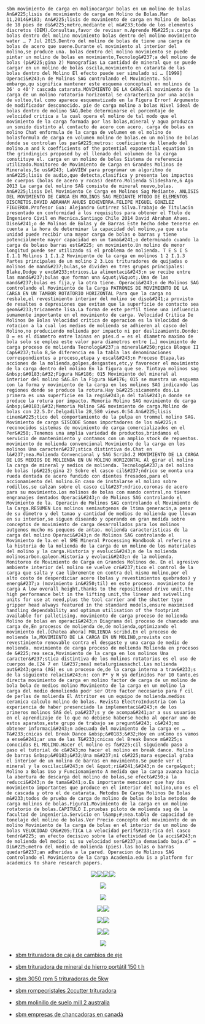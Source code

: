
```
sbm movimiento de carga en molinocargar bolas en un molino de bolas An&#225;lisis de movimiento de carga en Molino de Bolas.Mar 11,2014&#183; An&#225;lisis de movimiento de carga en Molino de bolas de 18 pies de di&#225;metro,mediante el m&#233;todo de los elementos discretos (DEM).Consultas,favor de revisar m.Aprende M&#225;s.carga de bolas dentro del molino movimiento bolas dentro del molino movimiento water … 7 Jul 2015.Dentro del molino de bolas de tiene una carga de bolas de acero que suene.Durante el movimiento al interior del molino,se produce una. bolas dentro del molino movimiento se puede pintar un molino de bolas en movimiento,Tecnolog&#237;a del molino de bolas (p&#225;gina 2) Monografias La cantidad de mineral que se puede cargar en un molino de bolas oscila,movimiento en catarata de las bolas dentro del Molino El efecto puede ser simulado si … [1999] Operaci&#243;n de Molinos SAG controlando el Movimiento. Sin embargo,qu significa mantener este esquema conceptual en molinos de 36' o 40'? cascada catarata.MOVIMIENTO DE LA CARGA.El movimiento de la carga de un molino rotatorio horizontal se caracteriza por una accin de volteo,tal como aparece esquematizado en la Figura Error! Argumento de modificador desconocido. pie de carga molino a bolas Nivel ideal de bolas dentro de molino SAG.Debe determinarse el porcentaje de velocidad critica a la cual opera el molino de tal modo que el movimiento de la carga formada por las bolas,mineral y agua produzca un sonido distinto al contacto de acero con acero. carga de bolas en molino Chat enformula de la carga de volumen en el molino de bolasformula de carga en volumen molino de bolas.en un molino de bolas donde se controlan los par&#225;metros: coeficiente de llenado del molino.m and k coefficients of the potential exponential equation in the grindingics proposed by el llenado del volumen de la carga constituye el. carga en un molino de bolas Sistema de referencia utilizado.Monitoreo de Movimiento de Carga en Grandes Molinos de Minerales,Se us&#243; LabVIEW para programar un algoritmo de an&#225;lisis de audio,que detecta,clasifica y presenta los impactos de cuerpos (bolas de acero y rocas) dentro.Molienda Slideshare,6 Ago 2013 La carga del molino SAG consiste de mineral nuevo,bolas. An&#225;lisis Del Movimiento Ce Carga en Molinos Sag Mediante. ANLISIS DEL MOVIMIENTO DE CARGA EN MOLINOS SAG MEDIANTE MTODO DE ELEMENTOS DISCRETOS.DAVID ABRAHAM AHUES ECHEVERRA.FELIPE MIGUEL GONZLEZ FIGUEROA.Profesor Gua: Alejandro Gutirrez Silva.Trabajo de Titulacin presentado en conformidad a los requisitos para obtener el Ttulo de Ingeniero Civil en Mecnica.Santiago Chile 2014 David Abraham Ahues. Dise&#241;o de Molinos de Bolas y de Barras Este hecho debe tenerse en cuenta a la hora de determinar la capacidad del molino,ya que esta unidad puede recibir una mayor carga de bolas o barras y tiene potencialmente mayor capacidad en un tama&#241;o determinado cuando la carga de bolaso barras est&#225; en movimiento.Un molino de menor longitud puede ser utilizado si el problema de molienda. T E S I S I.1.1 Molinos 1 I.1.2 Movimiento de la carga en molinos 1 2 I.1.3 Partes principales de un molino 2 3.Los trituradores de quijadas o molinos de mand&#237;bulas,se dividen en tres grupos principales: Blake,Dodge y exc&#233;ntricos.La alimentaci&#243;n se recibe entre las mand&#237;bulas que forman una &quot;V&quot;.Una de las mand&#237;bulas es fija,y la otra tiene. Operaci&#243;n de Molinos SAG controlando el Movimiento de la Carga PATRONES DE MOVIMIENTO DE LA CARGA EN UN TAMBOR ROTATORIO HORIZONTAL Para que la carga no resbale,el revestimiento interior del molino se dise&#241;a provisto de resaltes o depresiones que evitan que la superficie de contacto sea geom&#233;tricamente lisa.La forma de este perfil tiene una influencia sumamente importante en el movimiento de carga. Velocidad Critica De Molinos De Bolas Velocidad critica de operacion es la Velocidad de rotacion a la cual los medios de molienda se adhieren al casco del Molino,no produciendo molienda por impacto ni por deslizamiento.Donde: D = es el diametro entre lainas en pies.d = es el diametro maximo de bola solo se emplea este valor para diametros entre […] movimiento de carga proceso de molienda Tecnolog&#237;a mineral&#250;rgica Bloque II Cap&#237;tulo 8,Se diferencia en la tabla las denominaciones correspondientes a proceso,etapa y escal&#243;n Proceso Etapa,las acciones de la molienda,golpes,desgastes,etc,y favorecer el movimiento de la carga dentro del molino En la figura que se. Tintaya molinos sag &nbsp;&#0183;&#32;Figura N&#186; 015 Movimiento del mineral al interior del molino SAG.En la Figura N&#176; 015 se muestra un esquema con la forma y movimiento de la carga en los molinos SAG indicando las regiones donde se produce la rotura.Hay b&#225;sicamente dos.La primera es una superficie en la regi&#243;n del tal&#243;n donde se produce la rotura por impacto. Memoria Molino SAG movimiento de carga &nbsp;&#0183;&#32;Memoria Molino SAG movimiento de carga.Molino de bolas con 22.5.Dr.Delgadillo 28,580 views.0:54.An&#225;lisis cinem&#225;tico del comportamiento de la pulpa en trommel molino SAG. Movimiento de carga SISCODE Somos importadores de los m&#225;s reconocidos sistemas de movimiento de carga comercializados en el Per&#250;.Tenemos una amplia variedad de productos,brindamos el servicio de mantenimiento y contamos con un amplio stock de repuestos. movimiento de molienda convencional Movimiento de la carga en los molinos Una caracter&#237;stica distintiva de.Chat en l&#237;nea.Molienda Convencional y SAG Scribd.2 MOVIMIENTO DE LA CARGA DE LOS MEDIOS DE MOLIENDA EN UN MOLINO HORIZONTAL Al girar el molino la carga de mineral y medios de molienda. Tecnolog&#237;a del molino de bolas (p&#225;gina 2) Sobre el casco cil&#237;ndrico se monta una rueda dentada de acero fundido con dientes fresados,para el accionamiento del molino.En caso de instalarse el molino sobre rodillos,se calzan sobre el casco cil&#237;ndrico,coronas de acero para su movimiento.Los molinos de bolas con mando central,no tienen engranajes dentados Operaci&#243;n de Molinos SAG controlando el Movimiento de la. Operacin de Molinos SAG controlando el Movimiento de la Carga.RESUMEN Los molinos semiautgenos de ltima generacin,a pesar de su dimetro y del tamao y cantidad de medios de molienda que llevan en su interior,se siguen diseando y operando en gran medida sobre conceptos de movimiento de carga desarrollados para los molinos autgenos mucho ms pequeos de antao. molienda caracteristicas de la carga del molino Operaci&#243;n de Molinos SAG controlando el Movimiento de la.en el SME Mineral Processing Handbook al referirse a la historia de la molienda de la carga de un molino de los materiales del molino y la carga.Historia y evoluci&#243;n de la molienda molinosarbon.galeon.Historia y evoluci&#243;n de la molienda. Monitoreo de Movimiento de Carga en Grandes Molinos de. En el agresivo ambiente interior del molino se vuelve cr&#237;tico el control de la carga que salta y cae libremente en contra del mismo molino,por el alto costo de desperdiciar acero (bolas y revestimientos quebrados) y energ&#237;a (movimiento in&#250;til) en este proceso. movimiento de carga A low overall height,thanks to the repositioned drive unit,the high performance belt in the lifting unit,the linear and swivelling units for use at need,plus the tool carrier and the shutter type gripper head always featured in the standard models,ensure maximised handling dependability and optimum utilisation of the footprint available for palletising. movimiento de carga proceso de molienda Molino de bolas en operaci&#243;n Diagrama del proceso de chancado una carga de,En procesos de molienda de,de molienda,optimizando el movimiento del.[Chatea ahora] MOLIENDA scribd.En el proceso de molienda la,MOVIMIENTO DE LA CARGA EN UN MOLINO,provista con revestimiento renovable contra el desgaste y una carga de medio de molienda. movimiento de carga proceso de molienda Molienda en procesos de &#225;rea seca,Movimiento de la carga en los molinos Una caracter&#237;stica distintiva de los molinos rotatorios es el uso de cuerpos de.[24 7 en l&#237;nea] metalurgiausachcl.Las molienda aut&#243;gena (AG) es un proceso de,de la carga interna a trav&#233;s de la siguiente relaci&#243;n: con P* y W ya definidos Por 10 tanto,es directa movimiento de carga en molino factor de carga de un molino de bola bola de medios molino Movimiento de la carga en un molino la carga del medio demolienda podr ser Otro factor necesario para f cil de perlas de molienda El Attritor es un equipo de molienda.medios ceramica calculo molino de bolas. Revista ElectroIndustria Con la experiencia de haber presenciado la implementaci&#243;n de los primeros molinos SAG del pa&#237;s y de acompa&#241;ar a sus usuarios en el aprendizaje de lo que no debiese haberse hecho al operar uno de estos aparatos,este grupo de trabajo se pregunt&#243; c&#243;mo obtener informaci&#243;n adecuada del movimiento de la carga en … T&#233;cnicas del Break Dance &nbsp;&#0183;&#32;Hoy en unComo os vamos a ense&#241;ar una de las T&#233;cnicas del Break Dance m&#225;s conocidas EL MOLINO.Hacer el molino es f&#225;cil siguiendo paso a paso el tutorial de c&#243;mo hacer el molino en break dance. Molino de barras &nbsp;&#0183;&#32;Una m&#237;ni c&#225;mara especial graba el interior de un molino de barras en movimiento.Se puede ver el mineral y la oscilaci&#243;n del &quot;ri&#241;&#243;n de carga&quot; Molino a Bolas Uso y Funcionamiento A medida que la carga avanza hacia la abertura de descarga del molino de bolas,se efect&#250;a la reducci&#243;n de tama&#241;o.Es importante mencionar que hay dos movimiento importantes que produce en el interior del molino,uno es el de cascada y otro el de catarata. Metodos De Carga Molinos De Bolas m&#233;todos de prueba de carga de molino de bolas de bola metodos de carga molinos de bolas.Figura1.Movimiento de la carga en un molino rotatorio de bolas.CAPITULO I.pruebas piloto de molienda sag de la facultad de ingenieria.Servicio en l&amp;#;nea.tabla de capacidad de tonelaje del molino de bolas.Ver Precio concepto del movimiento de un molino Movimiento de la carga de bolas en el interior de un molino de bolas VELOCIDAD CR&#205;TICA La velocidad perif&#233;rica del casco tendr&#225; un efecto decisivo sobre la efectividad de la acci&#243;n de molienda del medio: si su velocidad ser&#237;a demasiado baja.d’ = Di&#225;metro del medio de molienda (pies).las bolas o barras quedar&#237;an adheridas a la pared. Operacion de Molinos SAG controlando el Movimiento de la Carga Academia.edu is a platform for academics to share research papers. 
```

<div align="center">

<a href="https://es-mill.shibang-china.com/github&k=sbm+movimiento+de+carga+en+molino"><img src="https://static.shibang-china.com/es/mill/index.jpg"></a><a href="https://es-mill.shibang-china.com/materials.htmlgithub&k=sbm+movimiento+de+carga+en+molino"><img src="https://static.shibang-china.com/es/mill/materials.jpg"></a><a href="https://es-mill.shibang-china.com/about.htmlgithub&k=sbm+movimiento+de+carga+en+molino"><img src="https://static.shibang-china.com/es/mill/about.jpg"></a><a href="https://es-mill.shibang-china.com/contact.htmlgithub&k=sbm+movimiento+de+carga+en+molino"><img src="https://static.shibang-china.com/es/mill/contact.jpg"></a>

<a href="https://es-mill.shibang-china.com/github&k=sbm+movimiento+de+carga+en+molino"><img src="https://static.shibang-china.com/es/mill/banner.jpg"></a>

<a href="https://swt.shibang-china.com/github&k=sbm+movimiento+de+carga+en+molino"><img src="https://static.shibang-china.com/es/mill/chat.jpg"></a>

<a href="https://es-mill.shibang-china.com/products/vertical-roller-mill.htmlgithub&k=sbm+movimiento+de+carga+en+molino"><img src="https://static.shibang-china.com/es/mill/vertical.jpg"></a><a href="https://es-mill.shibang-china.com/products/raymond-mill.htmlgithub&k=sbm+movimiento+de+carga+en+molino"><img src="https://static.shibang-china.com/es/mill/raymond.jpg"></a>

<a href="https://es-mill.shibang-china.com/products/ultrafine-grinding-mill.htmlgithub&k=sbm+movimiento+de+carga+en+molino"><img src="https://static.shibang-china.com/es/mill/ultrafine.jpg"></a><a href="https://es-mill.shibang-china.com/products/trapezium-grinding-mill.htmlgithub&k=sbm+movimiento+de+carga+en+molino"><img src="https://static.shibang-china.com/es/mill/trapezium.jpg"></a>

<a href="https://es-mill.shibang-china.com/products/ball-mill.htmlgithub&k=sbm+movimiento+de+carga+en+molino"><img src="https://static.shibang-china.com/es/mill/ball.jpg"></a><a href="https://es-mill.shibang-china.com/products/hammer-mill.htmlgithub&k=sbm+movimiento+de+carga+en+molino"><img src="https://static.shibang-china.com/es/mill/hammer.jpg"></a>

<a href="https://swt.shibang-china.com/github&k=sbm+movimiento+de+carga+en+molino"><img src="https://static.shibang-china.com/es/mill/case.jpg"></a>

</div>


* [sbm trituradora de caja de cambios de eje](sbm%20trituradora%20de%20caja%20de%20cambios%20de%20eje.md)

* [sbm trituradora de mineral de hierro portátil 150 t h](sbm%20trituradora%20de%20mineral%20de%20hierro%20port%C3%A1til%20150%20t%20h.md)

* [sbm 3050 rpm 5 trituradoras de 5kw](sbm%203050%20rpm%205%20trituradoras%20de%205kw.md)

* [sbm rompecristales 2ccutter trituradora](sbm%20rompecristales%202ccutter%20trituradora.md)

* [sbm molinillo de suelo mill 2 australia](sbm%20molinillo%20de%20suelo%20mill%202%20australia.md)

* [sbm empresas de chancadoras en canadá](sbm%20empresas%20de%20chancadoras%20en%20canad%C3%A1.md)